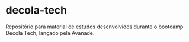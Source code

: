 # decola-tech
Repositório para material de estudos desenvolvidos durante o bootcamp Decola Tech, lançado pela Avanade.
